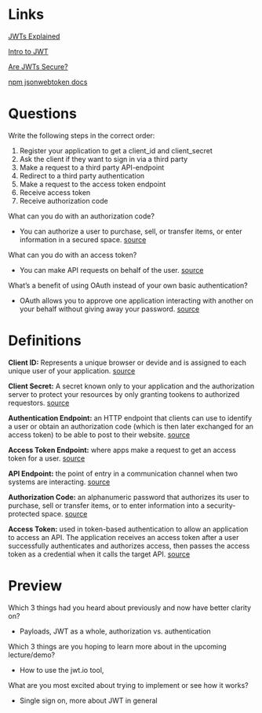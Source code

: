 # Links

[JWTs Explained](https://www.youtube.com/watch?v=926mknSW9Lo)

[Intro to JWT](https://jwt.io/introduction/)

[Are JWTs Secure?](https://stackoverflow.com/questions/27301557/if-you-can-decode-jwt-how-are-they-secure)

[npm jsonwebtoken docs](https://www.npmjs.com/package/jsonwebtoken)

# Questions

Write the following steps in the correct order:

1. Register your application to get a client_id and client_secret
2. Ask the client if they want to sign in via a third party
3. Make a request to a third party API-endpoint
4. Redirect to a third party authentication
5. Make a request to the access token endpoint
6. Receive access token
7. Receive authorization code

What can you do with an authorization code?

- You can authorize a user to purchase, sell, or transfer items, or enter information in a secured space. [source](https://www.investopedia.com/terms/a/authorization-code.asp#:~:text=An%20authorization%20code%20is%20an,into%20a%20security%2Dprotected%20space.)

What can you do with an access token?

- You can make API requests on behalf of the user. [source](https://www.oauth.com/oauth2-servers/access-tokens/#:~:text=Access%20tokens%20are%20the%20thing,in%20transit%20and%20in%20storage.)

What’s a benefit of using OAuth instead of your own basic authentication?

- OAuth allows you to approve one application interacting with another on your behalf without giving away your password. [source](https://www.varonis.com/blog/what-is-oauth/#:~:text=OAuth%20doesn't%20share%20password,without%20giving%20away%20your%20password.)

# Definitions

**Client ID:** Represents a unique browser or devide and is assigned to each unique user of your application. [source](https://www.optimizesmart.com/understanding-the-difference-between-client-id-and-user-id/#:~:text=A%20Client%20ID%20represents%20a,unique%20user%20of%20your%20website.)

**Client Secret:** A secret known only to your application and the authorization server to protect your resources by only granting tookens to authorized requestors. [source](https://auth0.com/docs/applications)

**Authentication Endpoint:** an HTTP endpoint that clients can use to identify a user or obtain an authorization code (which is then later exchanged for an access token) to be able to post to their website. [source](https://indieweb.org/authorization-endpoint)

**Access Token Endpoint:** where apps make a request to get an access token for a user. [source](https://www.oauth.com/oauth2-servers/access-tokens/#:~:text=Access%20tokens%20are%20the%20thing,parts%20of%20a%20user's%20data.&text=The%20token%20endpoint%20is%20where,access%20token%20for%20a%20user.)

**API Endpoint:** the point of entry in a communication channel when two systems are interacting. [source](https://rapidapi.com/blog/api-glossary/endpoint/)

**Authorization Code:** an alphanumeric password that authorizes its user to purchase, sell or transfer items, or to enter information into a security-protected space. [source](https://www.investopedia.com/terms/a/authorization-code.asp#:~:text=An%20authorization%20code%20is%20an,into%20a%20security%2Dprotected%20space.)

**Access Token:** used in token-based authentication to allow an application to access an API. The application receives an access token after a user successfully authenticates and authorizes access, then passes the access token as a credential when it calls the target API. [source](https://auth0.com/docs/tokens/access-tokens)

# Preview

Which 3 things had you heard about previously and now have better clarity on?

- Payloads, JWT as a whole, authorization vs. authentication

Which 3 things are you hoping to learn more about in the upcoming lecture/demo?

- How to use the jwt.io tool, 

What are you most excited about trying to implement or see how it works?

- Single sign on, more about JWT in general

